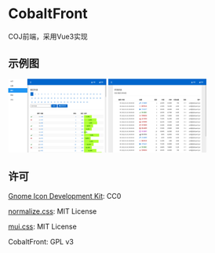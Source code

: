 # CobaltFront

COJ前端，采用Vue3实现

## 示例图

<img src="doc/pic1.png" style="max-width:200px">
<img src="doc/pic2.png" style="max-width:200px">

## 许可

[Gnome Icon Development Kit](https://gitlab.gnome.org/Teams/Design/icon-development-kit): CC0

[normalize.css](https://github.com/necolas/normalize.css): MIT License

[mui.css](https://github.com/muicss/mui): MIT License

CobaltFront: GPL v3